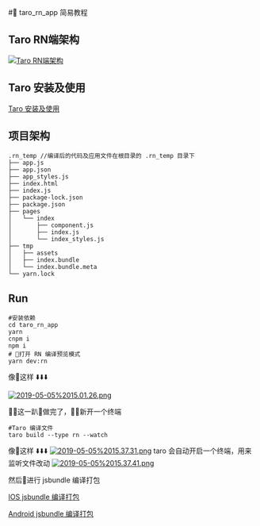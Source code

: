 # taro_rn_app 简易教程

## Taro RN端架构

[![Taro RN端架构](http://assets.processon.com/chart_image/5c988481e4b01e76978bd6ab.png)](http://assets.processon.com/chart_image/5c988481e4b01e76978bd6ab.png)

## Taro 安装及使用

[Taro 安装及使用](https://nervjs.github.io/taro/docs/GETTING-STARTED.html)

## 项目架构
```
.rn_temp //编译后的代码及应用文件在根目录的 .rn_temp 目录下
├── app.js
├── app.json
├── app_styles.js
├── index.html
├── index.js
├── package-lock.json
├── package.json
├── pages
│   └── index
│       ├── component.js
│       ├── index.js
│       └── index_styles.js
├── tmp
│   ├── assets
│   ├── index.bundle
│   └── index.bundle.meta
└── yarn.lock

```

## Run

``` shell
#安装依赖
cd taro_rn_app
yarn
cnpm i
npm i
# 打开 RN 编译预览模式
yarn dev:rn
```

像这样 ⬇️⬇️⬇️

[![2019-05-05%2015.01.26.png](https://raw.githubusercontent.com/itsonglei/taro_rn_app/master/img/2019-05-05%2015.01.26.png)](https://raw.githubusercontent.com/itsonglei/taro_rn_app/master/img/2019-05-05%2015.01.26.png)

这一趴做完了，新开一个终端

```shell
#Taro 编译文件
taro build --type rn --watch
```

像这样 ⬇️⬇️⬇️
[![2019-05-05%2015.37.31.png](https://raw.githubusercontent.com/itsonglei/taro_rn_app/master/img/2019-05-05%2015.37.31.png)](https://raw.githubusercontent.com/itsonglei/taro_rn_app/master/img/2019-05-05%2015.37.31.png)
taro 会自动开启一个终端，用来监听文件改动
[![2019-05-05%2015.37.41.png](https://raw.githubusercontent.com/itsonglei/taro_rn_app/master/img/2019-05-05%2015.37.41.png)](https://raw.githubusercontent.com/itsonglei/taro_rn_app/master/img/2019-05-05%2015.37.41.png)

然后进行 jsbundle 编译打包

[IOS jsbundle 编译打包](http://127.0.0.1:8081/index.bundle?platform=ios&dev=true)

[Android jsbundle 编译打包](http://127.0.0.1:8081/index.bundle?platform=android&dev=true)

